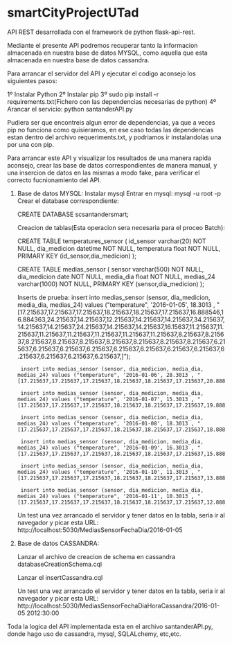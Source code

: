# smartCityProjectUTad
API REST desarrollada con el framework de python flask-api-rest.

Mediante el presente API podremos recuperar tanto la informacion almacenada en nuestra base de datos MYSQL, como aquella que esta
almacenada en nuestra base de datos cassandra.

Para arrancar el servidor del API y ejecutar el codigo aconsejo los siguientes pasos:

1º Instalar Python
2º Instalar pip
3º sudo pip install -r requirements.txt(Fichero con las dependencias necesarias de python)
4º Arancar el servicio: python santanderAPI.py

Pudiera ser que encontreis algun error de dependencias, ya que a veces pip no funciona como quisieramos, en ese caso todas las dependencias
estan dentro del archivo requeriments.txt, y podriamos ir instalandolas una por una con pip.

Para arrancar este API y visualizar los resultados de una manera rapida aconsejo, crear las base de datos correspondientes de manera manual,
y una insercion de datos en las mismas a modo fake, para verificar el correcto fucnionamiento del API.

1. Base de datos MYSQL:
	Instalar mysql
	Entrar en mysql: mysql -u root -p
	Crear el database correspondiente: 
	
	CREATE DATABASE scsantandersmart;
	
	Creacion de tablas(Esta operacion sera necesaria para el proceo Batch):
	
	CREATE TABLE temperatures_sensor (
	  id_sensor varchar(20) NOT NULL,
	  dia_medicion datetime NOT NULL,
	  temperatura float NOT NULL,
	  PRIMARY KEY (id_sensor,dia_medicion)
	);
	
	CREATE TABLE medias_sensor (
	  sensor varchar(500) NOT NULL,
	  dia_medicion date NOT NULL,
	  media_dia float NOT NULL,
	  medias_24 varchar(1000) NOT NULL,
	  PRIMARY KEY (sensor,dia_medicion)
	);
	
	Inserts de prueba:
		insert into medias_sensor (sensor, dia_medicion, media_dia, medias_24) values ("temperature", '2016-01-05', 18.3013 , "[17.215637,17.215637,17.215637,18.215637,18.215637,17.215637,16.888546,16.884363,24.215637,14.215637,12.215637,14.215637,14.215637,34.215637,14.215637,14.215637,24.215637,14.215637,14.215637,16.15637,11.215637,11.215637,11.215637,11.215637,11.215637,11.215637,11.215637,8.215637,8.215637,8.215637,8.215637,8.215637,8.215637,8.215637,8.215637,8.215637,6.215637,6.215637,6.215637,6.215637,6.215637,6.215637,6.215637,6.215637,6.215637,6.215637,6.215637,6.215637,]");

		insert into medias_sensor (sensor, dia_medicion, media_dia, medias_24) values ("temperature", '2016-01-06', 28.3013 , "[17.215637,17.215637,17.215637,18.215637,18.215637,17.215637,20.888546,16.884363,24.215637,14.215637,13.215637,14.215637,17.215637,34.215637,14.215637,14.215637,24.215637,14.215637,14.215637,16.15637,11.215637,11.215637,11.215637,11.215637,11.215637,11.215637,11.215637,8.215637,8.215637,8.215637,8.215637,8.215637,8.215637,8.215637,8.215637,8.215637,6.215637,6.215637,6.215637,6.215637,6.215637,6.215637,6.215637,6.215637,6.215637,6.215637,6.215637,6.215637,]");

		insert into medias_sensor (sensor, dia_medicion, media_dia, medias_24) values ("temperature", '2016-01-07', 15.3013 , "[17.215637,17.215637,17.215637,18.215637,18.215637,17.215637,19.888546,16.884363,24.215637,14.215637,12.215637,22.215637,14.215637,34.215637,14.215637,14.215637,24.215637,14.215637,14.215637,16.15637,11.215637,11.215637,11.215637,11.215637,11.215637,11.215637,11.215637,8.215637,8.215637,8.215637,8.215637,8.215637,8.215637,8.215637,8.215637,8.215637,6.215637,6.215637,6.215637,6.215637,6.215637,6.215637,6.215637,6.215637,6.215637,6.215637,6.215637,6.215637,]");

		insert into medias_sensor (sensor, dia_medicion, media_dia, medias_24) values ("temperature", '2016-01-08', 18.3013 , "[17.215637,17.215637,17.215637,18.215637,18.215637,17.215637,18.888546,16.884363,24.215637,14.215637,12.215637,14.215637,14.215637,34.215637,14.215637,14.215637,24.215637,14.215637,14.215637,16.15637,11.215637,11.215637,11.215637,11.215637,11.215637,11.215637,11.215637,8.215637,8.215637,8.215637,8.215637,8.215637,8.215637,8.215637,8.215637,8.215637,6.215637,6.215637,6.215637,6.215637,6.215637,6.215637,6.215637,6.215637,6.215637,6.215637,6.215637,6.215637,]");

		insert into medias_sensor (sensor, dia_medicion, media_dia, medias_24) values ("temperature", '2016-01-09', 16.3013 , "[17.215637,17.215637,17.215637,18.215637,18.215637,17.215637,15.888546,16.884363,24.215637,14.215637,12.215637,2.215637,14.215637,34.215637,14.215637,14.215637,24.215637,14.215637,14.215637,16.15637,11.215637,11.215637,11.215637,11.215637,11.215637,11.215637,11.215637,8.215637,8.215637,8.215637,8.215637,8.215637,8.215637,8.215637,8.215637,8.215637,6.215637,6.215637,6.215637,6.215637,6.215637,6.215637,6.215637,6.215637,6.215637,6.215637,6.215637,6.215637,]");

		insert into medias_sensor (sensor, dia_medicion, media_dia, medias_24) values ("temperature", '2016-01-10', 11.3013 , "[17.215637,17.215637,17.215637,18.215637,18.215637,17.215637,13.888546,16.884363,24.215637,14.215637,12.215637,1.215637,14.215637,34.215637,14.215637,14.215637,24.215637,14.215637,14.215637,16.15637,11.215637,11.215637,11.215637,11.215637,11.215637,11.215637,11.215637,8.215637,8.215637,8.215637,8.215637,8.215637,8.215637,8.215637,8.215637,8.215637,6.215637,6.215637,6.215637,6.215637,6.215637,6.215637,6.215637,6.215637,6.215637,6.215637,6.215637,6.215637,]");

		insert into medias_sensor (sensor, dia_medicion, media_dia, medias_24) values ("temperature", '2016-01-11', 10.3013 , "[17.215637,17.215637,17.215637,18.215637,18.215637,17.215637,12.888546,16.884363,24.215637,14.215637,12.215637,34.215637,14.215637,34.215637,14.215637,14.215637,24.215637,14.215637,14.215637,16.15637,11.215637,11.215637,11.215637,11.215637,11.215637,11.215637,11.215637,8.215637,8.215637,8.215637,8.215637,8.215637,8.215637,8.215637,8.215637,8.215637,6.215637,6.215637,6.215637,6.215637,6.215637,6.215637,6.215637,6.215637,6.215637,6.215637,6.215637,6.215637,]");
	
	Un test una vez arrancado el servidor y tener datos en la tabla, seria ir al navegador y picar esta URL:
		http://localhost:5030/MediasSensorFechaDia/2016-01-05
		
2. Base de datos CASSANDRA:
	
	Lanzar el archivo de creacion de schema en cassandra databaseCreationSchema.cql
	
	Lanzar el insertCassandra.cql
	
	Un test una vez arrancado el servidor y tener datos en la tabla, seria ir al navegador y picar esta URL:
		http://localhost:5030/MediasSensorFechaDiaHoraCassandra/2016-01-05 2012:30:00
	
		
		
	
Toda la logica del API implementada esta en el archivo santanderAPI.py, donde hago uso de cassandra, mysql, SQLALchemy, etc,etc.



